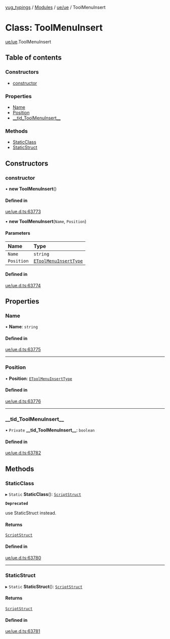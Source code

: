 [yug_typings](../README.md) / [Modules](../modules.md) / [ue/ue](../modules/ue_ue.md) / ToolMenuInsert

# Class: ToolMenuInsert

[ue/ue](../modules/ue_ue.md).ToolMenuInsert

## Table of contents

### Constructors

- [constructor](ue_ue.ToolMenuInsert.md#constructor)

### Properties

- [Name](ue_ue.ToolMenuInsert.md#name)
- [Position](ue_ue.ToolMenuInsert.md#position)
- [\_\_tid\_ToolMenuInsert\_\_](ue_ue.ToolMenuInsert.md#__tid_toolmenuinsert__)

### Methods

- [StaticClass](ue_ue.ToolMenuInsert.md#staticclass)
- [StaticStruct](ue_ue.ToolMenuInsert.md#staticstruct)

## Constructors

### constructor

• **new ToolMenuInsert**()

#### Defined in

[ue/ue.d.ts:63773](https://github.com/YugMetaverse/yug_typings/blob/25cad34/ue/ue.d.ts#L63773)

• **new ToolMenuInsert**(`Name`, `Position`)

#### Parameters

| Name | Type |
| :------ | :------ |
| `Name` | `string` |
| `Position` | [`EToolMenuInsertType`](../enums/ue_ue.EToolMenuInsertType.md) |

#### Defined in

[ue/ue.d.ts:63774](https://github.com/YugMetaverse/yug_typings/blob/25cad34/ue/ue.d.ts#L63774)

## Properties

### Name

• **Name**: `string`

#### Defined in

[ue/ue.d.ts:63775](https://github.com/YugMetaverse/yug_typings/blob/25cad34/ue/ue.d.ts#L63775)

___

### Position

• **Position**: [`EToolMenuInsertType`](../enums/ue_ue.EToolMenuInsertType.md)

#### Defined in

[ue/ue.d.ts:63776](https://github.com/YugMetaverse/yug_typings/blob/25cad34/ue/ue.d.ts#L63776)

___

### \_\_tid\_ToolMenuInsert\_\_

• `Private` **\_\_tid\_ToolMenuInsert\_\_**: `boolean`

#### Defined in

[ue/ue.d.ts:63782](https://github.com/YugMetaverse/yug_typings/blob/25cad34/ue/ue.d.ts#L63782)

## Methods

### StaticClass

▸ `Static` **StaticClass**(): [`ScriptStruct`](ue_ue.ScriptStruct.md)

**`Deprecated`**

use StaticStruct instead.

#### Returns

[`ScriptStruct`](ue_ue.ScriptStruct.md)

#### Defined in

[ue/ue.d.ts:63780](https://github.com/YugMetaverse/yug_typings/blob/25cad34/ue/ue.d.ts#L63780)

___

### StaticStruct

▸ `Static` **StaticStruct**(): [`ScriptStruct`](ue_ue.ScriptStruct.md)

#### Returns

[`ScriptStruct`](ue_ue.ScriptStruct.md)

#### Defined in

[ue/ue.d.ts:63781](https://github.com/YugMetaverse/yug_typings/blob/25cad34/ue/ue.d.ts#L63781)
